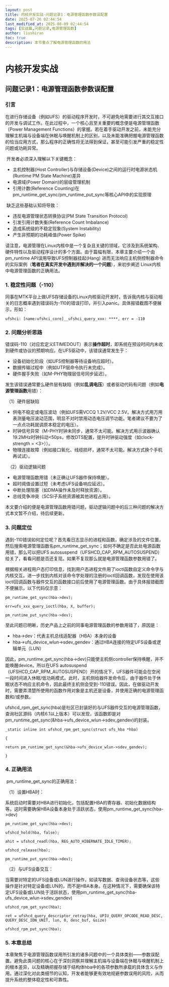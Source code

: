 ```yaml
---
layout: post
title: 内核开发实战-问题记录1：电源管理函数参数误配置
date: 2025-07-26 02:44:54 
last_modified_at: 2025-08-09 02:44:54 
tags: [实战篇,问题记录,电源管理函数]
author: liushiran
toc: true
description: 本节重点了解电源管理函数的用法
---
```

# 内核开发实战

## 问题记录‌1：电源管理函数参数误配置

### ‌**引言**

​	在进行存储设备（例如UFS）的驱动程序开发时，不可避免地需要进行其交互接口的开发与调试工作。在此过程中，一个核心且至关重要的概念便是电源管理函数（Power Management Functions）的掌握。若在着手驱动开发之前，未能充分理解主机端与设备端在休眠与唤醒机制上的区别，以及未能准确把握电源管理函数的恰当应用方式，那么程序的正确性将无法得到保证，甚至可能引发严重的稳定性问题或功耗异常。

​	开发者必须深入理解以下关键概念：

- 主机控制器(Host Controller)与存储设备(Device)之间的运行时电源状态机(Runtime PM State Machine)差异
- 电源域(Power Domain)的层级管理机制
- 引用计数(Reference Counting)在pm_runtime_get_sync/pm_runtime_put_sync等核心API中的实现原理

​	缺乏这些基础认知将导致：

- 违反电源管理状态转换协议(PM State Transition Protocol)
- 引发引用计数失衡(Reference Count Imbalance)
- 造成系统级的不稳定现象(System Instability)
- 产生非预期的功耗峰值(Power Spike)

​	请注意，电源管理在Linux内核中是一个复杂且关键的领域，它涉及到系统架构、硬件特性以及驱动程序设计的多个方面。由于篇幅有限，本章主要介绍一个由pm_runtime API误用导致UFS控制器挂起(Hang) 进而无法响应主机侧控制器命令的实际案例（**笔者在真实开发中遇到并解决的一个问题**），来初步阐述 Linux内核中电源管理函数的正确用法。

### 1.   稳定性问题（-110）

​	同事在MTK平台上做UFS存储设备的Linux内核驱动开发时，告诉我内核与驱动相关的日志概率遇到错误码为-110的错误打印，并引入panic。具体报错截图不便展示，形如：

```
ufshci: [name:ufshci_core]__ufshci_query_xxx: ****, err = -110
```

### 2.   问题分析思路

​	错误码-110（对应宏定义ETIMEDOUT）表示‌**操作超时**‌，即系统在预设时间内未收到硬件或协议的预期响应。在UFS驱动中，该错误通常发生于：

- 设备初始化阶段（如UFS控制器等待设备响应超时）。
- 数据传输过程中（例如UTP层命令执行未完成）。
- 硬件握手失败（如M-PHY物理层信号同步延迟）。

​	发生该错误通常要么硬件层有缺陷（例如**乱调电压**）或者驱动代码有问题（例如**电源管理函数**用错）：

‌  	 （1）硬件层缺陷‌

- 供电不稳定或电压波动（例如UFS需VCCQ 1.2V/VCC 2.5V。解决方式用万用表测量电压波动范围，明显不对时禁用动态电压调节功能。笔者建议不要为了一点点功耗就调原本稳定的电压）。
- 时钟信号异常（M-PHY时钟未同步，通常不太可能。解决方式用示波器确认19.2MHz时钟抖动<50ps，修改DTS配置，提升时钟驱动强度（如clock-strength = <3>））。
- 物理连接故障（例如接口氧化、线缆损坏，通常不太可能。解决方式换个手机再试试）。

​	‌    （2）驱动逻辑问题‌

- 电源管理函数用错（未正确让UFS器件保持唤醒）。
- 超时阈值设置过短（未考虑UFS设备响应延迟）。
- 中断处理阻塞（如DMA操作未及时释放资源）。
- 总线竞争冲突（SCSI子系统资源被其他进程占用）。

​	本文要介绍的便是电源管理函数用错问题，驱动逻辑问题中的后三种问题的解决方式本文暂不介绍，待后续更新。

### 3.   问题定位

​	遇到-110错误如何定位呢？首先看日志显示的进程和函数，确定涉及的文件位置，然后搜索电源管理函数名pm_runtime_get_sync；如何不确定是否此处电源函数用错，那么可以把UFS autosuspend（UFSHCD_CAP_RPM_AUTOSUSPEND）给关了，看看问题是否还复现。如果不复现那么就是电源管理函数参数用错了。

​	根据相关进程用户态打印信息，找到用户态进程文件用了ioctl函数自定义命令字与内核交互。进一步找到内核对该命令字处理的注册的ioctl回调函数，发现在使用该ioctl回调函数与器件交互的函数接口前后使用了电源管理函数。由于具体报错截图不便展示，以下代码仅示意：

```
pm_runtime_get_sync(hba->dev);

err=ufs_xxx_query_ioctl(hba, X, buffer);

pm_runtime_put_sync(hba->dev);
```

​	至此问题已明晰，历史产品上之前的同事电源管理函数的参数用错了，原因是：

- hba->dev：代表主机总线适配器（HBA）本身的设备
- hba->ufs_device_wlun->sdev_gendev：通过HBA连接的特定UFS设备或逻辑单元（LUN）

​	因此，pm_runtime_get_sync(hba->dev)只能使主机侧controller保持唤醒，并不能唤醒device。所以在UFS autosuspend（UFSHCD_CAP_RPM_AUTOSUSPEND）开的情况下，UFS器件可能会在空闲一段时间进入休眠/低功耗模式。此时，主机侧给器件发命令后，由于器件处于休眠状态不响应主机命令，因此最终主机侧会受到-110错误。因此，在做驱动开发时，需要弄清楚所使用的函数作用对象是主机还是设备，并使用正确的电源管理函数和/或参数。

​	ufshcd_rpm_get_sync(hba)是社区已封装好的与UFS器件交互的电源管理函数，查询社区源码（内核6.1以上版本）可以发现，该函数即是对pm_runtime_get_sync(&hba->ufs_device_wlun->sdev_gendev)的封装。

```
_static inline int ufshcd_rpm_get_sync(struct ufs_hba *hba)

{

return pm_runtime_get_sync(&hba->ufs_device_wlun->sdev_gendev);

}
```

### 4.   正确用法

​	pm_runtime_get_sync的正确用法：

​	（1）设置HBA时：

​	系统启动时需要对HBA进行初始化，包括配置HBA的寄存器、初始化数据结构等。这时需要确保HBA设备本身处于活跃状态，使用pm_runtime_get_sync(hba->dev)

```
pm_runtime_get_sync(hba->dev);

ufshcd_hold(hba, false);

ahit = ufshcd_readl(hba, REG_AUTO_HIBERNATE_IDLE_TIMER);

ufshcd_release(hba);

pm_runtime_put_sync(hba->dev);
```

​	（2）与UFS设备交互：

​	当需要对特定的UFS设备或LUN进行操作，如读写数据、查询设备状态等，这些操作是针对特定设备或LUN的，而不是HBA本身。在这种情况下，需要确保该特定UFS设备或LUN处于活跃状态，使用pm_runtime_get_sync(hba-ufs_device_wlun->sdev_gendev)

```
ufshcd_rpm_get_sync(hba);

ret = ufshcd_query_descriptor_retray(hba, UPIU_QUERY_OPCODE_READ_DESC, QUERY_DESC_IDN_UNIT, lun, 0, desc_buf, &size)

ufshcd_rpm_put_sync(hba);
```

### **5.**   **本章总结**

​	本章聚焦于电源管理函数误用所引发的诸多问题中的一个具体类别——参数误配置。避免此类问题的核心在于深刻洞察并理解主机端与设备端在休眠与唤醒机制上的根本差异，以及精确把握存储于结构体hba中的各项参数所承载的具体含义与作用。通过深化对此类细节的认知，开发者能够更有效地规避参数误用的风险，从而提升系统的整体稳定性和可靠性。
